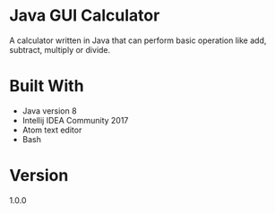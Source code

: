 # Java GUI Calculator
A calculator written in Java that can perform basic operation like add, subtract, multiply or divide.
# Built With
* Java version 8
* Intellij IDEA Community 2017
* Atom text editor
* Bash
# Version
1.0.0
